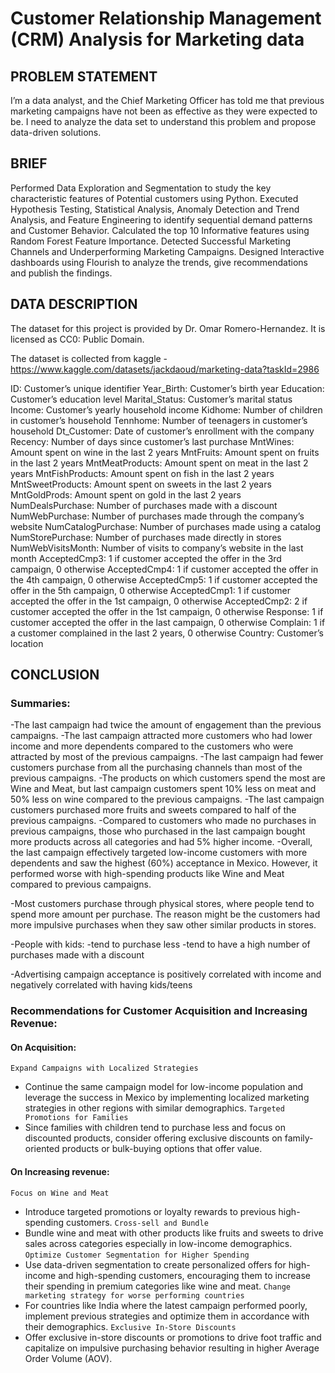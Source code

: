 # Customer Relationship Management (CRM) Analysis for Marketing data

## PROBLEM STATEMENT
I’m a data analyst, and the Chief Marketing Officer has told me that previous marketing campaigns have not been as effective as they were expected to be. I need to analyze the data set to understand this problem and propose data-driven solutions.

## BRIEF
Performed Data Exploration and Segmentation to study the key characteristic features of Potential customers using Python.
Executed Hypothesis Testing, Statistical Analysis, Anomaly Detection and Trend Analysis, and Feature Engineering to identify sequential demand patterns and Customer Behavior.
Calculated the top 10 Informative features using Random Forest Feature Importance.
Detected Successful Marketing Channels and Underperforming Marketing Campaigns.
Designed Interactive dashboards using Flourish to analyze the trends, give recommendations and publish the findings.

## DATA DESCRIPTION
The dataset for this project is provided by Dr. Omar Romero-Hernandez. It is licensed as CC0: Public Domain.

The dataset is collected from kaggle - https://www.kaggle.com/datasets/jackdaoud/marketing-data?taskId=2986

ID: Customer’s unique identifier
Year_Birth: Customer’s birth year
Education: Customer’s education level
Marital_Status: Customer’s marital status
Income: Customer’s yearly household income
Kidhome: Number of children in customer’s household
Tennhome: Number of teenagers in customer’s household
Dt_Customer: Date of customer’s enrollment with the company
Recency: Number of days since customer’s last purchase
MntWines: Amount spent on wine in the last 2 years
MntFruits: Amount spent on fruits in the last 2 years
MntMeatProducts: Amount spent on meat in the last 2 years
MntFishProducts: Amount spent on fish in the last 2 years
MntSweetProducts: Amount spent on sweets in the last 2 years
MntGoldProds: Amount spent on gold in the last 2 years
NumDealsPurchase: Number of purchases made with a discount
NumWebPurchase: Number of purchases made through the company’s website
NumCatalogPurchase: Number of purchases made using a catalog
NumStorePurchase: Number of purchases made directly in stores
NumWebVisitsMonth: Number of visits to company’s website in the last month
AcceptedCmp3: 1 if customer accepted the offer in the 3rd campaign, 0 otherwise
AcceptedCmp4: 1 if customer accepted the offer in the 4th campaign, 0 otherwise
AcceptedCmp5: 1 if customer accepted the offer in the 5th campaign, 0 otherwise
AcceptedCmp1: 1 if customer accepted the offer in the 1st campaign, 0 otherwise
AcceptedCmp2: 2 if customer accepted the offer in the 1st campaign, 0 otherwise
Response: 1 if customer accepted the offer in the last campaign, 0 otherwise
Complain: 1 if a customer complained in the last 2 years, 0 otherwise
Country: Customer’s location

## CONCLUSION
### Summaries:

-The last campaign had twice the amount of engagement than the previous campaigns.
  -The last campaign attracted more customers who had lower income and more dependents compared to the customers who were attracted by most of the previous campaigns.
  -The last campaign had fewer customers purchase from all the purchasing channels than most of the previous campaigns.
  -The products on which customers spend the most are Wine and Meat, but last campaign customers spent 10% less on meat and 50% less on wine compared to the previous campaigns.
  -The last campaign customers purchased more fruits and sweets compared to half of the previous campaigns.
  -Compared to customers who made no purchases in previous campaigns, those who purchased in the last campaign bought more products across all categories and had 5% higher income.
  -Overall, the last campaign effectively targeted low-income customers with more dependents and saw the highest (60%) acceptance in Mexico. However, it performed worse with high-spending products like Wine and Meat compared to previous campaigns.

-Most customers purchase through physical stores, where people tend to spend more amount per purchase. The reason might be the customers had more impulsive purchases when they saw other similar products in stores.

-People with kids:
  -tend to purchase less
  -tend to have a high number of purchases made with a discount

-Advertising campaign acceptance is positively correlated with income and negatively correlated with having kids/teens



### Recommendations for Customer Acquisition and Increasing Revenue:

#### On Acquisition:
`Expand Campaigns with Localized Strategies`
- Continue the same campaign model for low-income population and leverage the success in Mexico by implementing localized marketing strategies in other regions with similar demographics.
`Targeted Promotions for Families`
- Since families with children tend to purchase less and focus on discounted products, consider offering exclusive discounts on family-oriented products or bulk-buying options that offer value.
#### On Increasing revenue:
`Focus on Wine and Meat`
- Introduce targeted promotions or loyalty rewards to previous high-spending customers.
`Cross-sell and Bundle`
- Bundle wine and meat with other products like fruits and sweets to drive sales across categories especially in low-income demographics.
`Optimize Customer Segmentation for Higher Spending`
- Use data-driven segmentation to create personalized offers for high-income and high-spending customers, encouraging them to increase their spending in premium categories like wine and meat.
`Change marketing strategy for worse performing countries`
- For countries like India where the latest campaign performed poorly, implement previous strategies and optimize them in accordance with their demographics.
`Exclusive In-Store Discounts`
- Offer exclusive in-store discounts or promotions to drive foot traffic and capitalize on impulsive purchasing behavior resulting in higher Average Order Volume (AOV).


